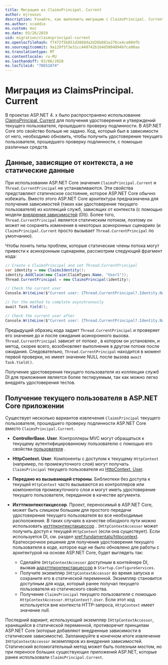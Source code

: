 ```yaml
---
title: Миграция из ClaimsPrincipal. Current
author: mjrousos
description: Узнайте, как выполнить миграцию с ClaimsPrincipal. Current, чтобы получить удостоверение текущего пользователя, прошедшего проверку подлинности, и утверждения в ASP.NET Core.
ms.author: scaddie
ms.custom: mvc
ms.date: 03/26/2019
uid: migration/claimsprincipal-current
ms.openlocfilehash: f7472f5b851d3869da3d26b881e276ce4ca004fb
ms.sourcegitcommit: 9a129f5f3e31cc449742b164d5004894bfca90aa
ms.translationtype: MT
ms.contentlocale: ru-RU
ms.lasthandoff: 03/06/2020
ms.locfileid: "78651874"
---
```

# <a name="migrate-from-claimsprincipalcurrent"></a>Миграция из ClaimsPrincipal. Current

В проектах ASP.NET 4. x было распространено использование [ClaimsPrincipal. Current](/dotnet/api/system.security.claims.claimsprincipal.current) для получения удостоверения и утверждений текущего пользователя, прошедшего проверку подлинности. В ASP.NET Core это свойство больше не задано. Код, который был в зависимости от него, необходимо обновить, чтобы получить удостоверение текущего пользователя, прошедшего проверку подлинности, с помощью различных средств.

## <a name="context-specific-data-instead-of-static-data"></a>Данные, зависящие от контекста, а не статические данные

При использовании ASP.NET Core значения `ClaimsPrincipal.Current` и `Thread.CurrentPrincipal` не устанавливаются. Эти свойства представляют статическое состояние, которое ASP.NET Core обычно избежать. Вместо этого ASP.NET Core архитектура предназначена для получения зависимостей (таких как удостоверение текущего пользователя) из коллекций служб, зависящих от контекста (с помощью модели [внедрения зависимостей](xref:fundamentals/dependency-injection) (DI)). Более того, `Thread.CurrentPrincipal` является статическим потоком, поэтому он может не сохранять изменения в некоторых асинхронных сценариях (и `ClaimsPrincipal.Current` просто вызывает `Thread.CurrentPrincipal` по умолчанию).

Чтобы понять типы проблем, которые статические члены потока могут привести к асинхронным сценариям, рассмотрим следующий фрагмент кода:

```csharp
// Create a ClaimsPrincipal and set Thread.CurrentPrincipal
var identity = new ClaimsIdentity();
identity.AddClaim(new Claim(ClaimTypes.Name, "User1"));
Thread.CurrentPrincipal = new ClaimsPrincipal(identity);

// Check the current user
Console.WriteLine($"Current user: {Thread.CurrentPrincipal?.Identity.Name}");

// For the method to complete asynchronously
await Task.Yield();

// Check the current user after
Console.WriteLine($"Current user: {Thread.CurrentPrincipal?.Identity.Name}");
```

Предыдущий образец кода задает `Thread.CurrentPrincipal` и проверяет его значение до и после ожидания асинхронного вызова. `Thread.CurrentPrincipal` зависит от *потока* , в котором он установлен, и метод, скорее всего, возобновляет выполнение в другом потоке после ожидания. Следовательно, `Thread.CurrentPrincipal` находится в момент первой проверки, но имеет значение NULL после вызова `await Task.Yield()`.

Получение удостоверения текущего пользователя из коллекции служб DI для приложения является более тестируемым, так как можно легко внедрять удостоверения тестов.

## <a name="retrieve-the-current-user-in-an-aspnet-core-app"></a>Получение текущего пользователя в ASP.NET Core приложении

Существует несколько вариантов извлечения `ClaimsPrincipal` текущего пользователя, прошедшего проверку подлинности ASP.NET Core вместо `ClaimsPrincipal.Current`.

* **ControllerBase. User**. Контроллеры MVC могут обращаться к текущему аутентифицированному пользователю с помощью его свойства [пользователя](/dotnet/api/microsoft.aspnetcore.mvc.controllerbase.user) .
* **HttpContext. User**. Компоненты с доступом к текущему `HttpContext` (например, по промежуточного слоя) могут получать `ClaimsPrincipal` текущего пользователя из [HttpContext. User](/dotnet/api/microsoft.aspnetcore.http.httpcontext.user).
* **Передано из вызывающей стороны**. Библиотеки без доступа к текущей `HttpContext` часто вызываются из контроллеров или компонентов промежуточного слоя и могут иметь удостоверение текущего пользователя, переданное в качестве аргумента.
* **Ихттпконтекстакцессор**. Проект, переносимый в ASP.NET Core, может быть слишком большим для простого передачи удостоверения текущего пользователя во все необходимые расположения. В таких случаях в качестве обходного пути можно использовать [ихттпконтекстакцессор](/dotnet/api/microsoft.aspnetcore.http.ihttpcontextaccessor) . `IHttpContextAccessor` может получить доступ к текущей `HttpContext` (если она существует). Если используется DI, см. раздел <xref:fundamentals/httpcontext>. Краткосрочное решение для получения удостоверения текущего пользователя в коде, которое еще не было обновлено для работы с архитектурой на основе ASP.NET Core, будет выглядеть так:

  * Сделайте `IHttpContextAccessor` доступным в контейнере DI, вызвав [аддхттпконтекстакцессор](https://github.com/aspnet/Hosting/issues/793) в `Startup.ConfigureServices`.
  * Получите экземпляр `IHttpContextAccessor` во время запуска и сохраните его в статической переменной. Экземпляр становится доступным для кода, который ранее получал текущего пользователя из статического свойства.
  * Получение `ClaimsPrincipal` текущего пользователя с помощью `HttpContextAccessor.HttpContext?.User`. Если этот код используется вне контекста HTTP-запроса, `HttpContext` имеет значение null.

Последний вариант, использующий экземпляр `IHttpContextAccessor`, хранящийся в статической переменной, противоречит принципам ASP.NET Core (которые добавляют внедренные зависимости в статические зависимости). Запланируйте в конечном итоге извлечение `IHttpContextAccessor` экземпляров из внедрения зависимостей. Статический вспомогательный метод может быть полезным мостом, но при переносе больших существующих приложений ASP.NET, которые ранее использовали `ClaimsPrincipal.Current`.
